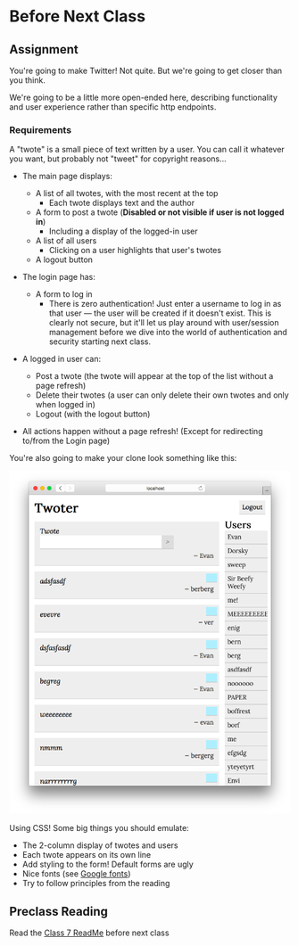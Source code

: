 # Before Next Class

## Assignment

You're going to make Twitter! Not quite. But we're going to get closer than you think.

We're going to be a little more open-ended here, describing functionality and user experience rather than specific http endpoints.

### Requirements

A "twote" is a small piece of text written by a user. You can call it whatever you want, but probably not "tweet" for copyright reasons...

- The main page displays:
	- A list of all twotes, with the most recent at the top
		- Each twote displays text and the author
	- A form to post a twote (**Disabled or not visible if user is not logged in**)
		- Including a display of the logged-in user
	- A list of all users
		- Clicking on a user highlights that user's twotes
	- A logout button

- The login page has:
	- A form to log in
		- There is zero authentication! Just enter a username to log in as that user — the user will be created if it doesn't exist. This is clearly not secure, but it'll let us play around with user/session management before we dive into the world of authentication and security starting next class.

- A logged in user can:
	- Post a twote (the twote will appear at the top of the list without a page refresh)
	- Delete their twotes (a user can only delete their own twotes and only when logged in)
	- Logout (with the logout button)

- All actions happen without a page refresh! (Except for redirecting to/from the Login page)

You're also going to make your clone look something like this:

![Example](example.png)

Using CSS! Some big things you should emulate:

- The 2-column display of twotes and users
- Each twote appears on its own line
- Add styling to the form! Default forms are ugly
- Nice fonts (see [Google fonts](https://www.google.com/fonts))
- Try to follow principles from the reading

## Preclass Reading

Read the [Class 7 ReadMe](https://github.com/olinjs/olinjs/tree/master/lessons/07-apis-debugging) before next class